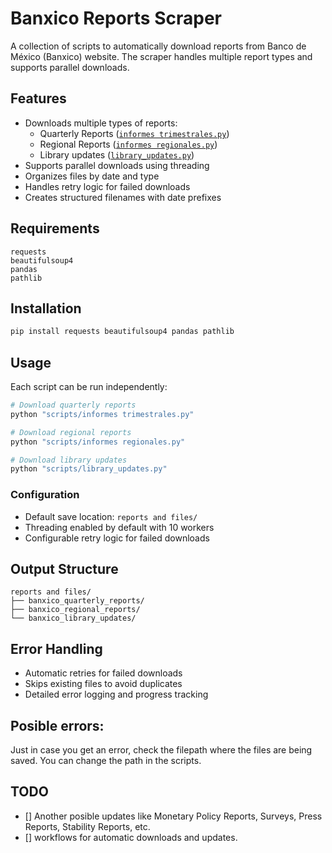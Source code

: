 # Banxico Reports Scraper

A collection of scripts to automatically download reports from Banco de México (Banxico) website. The scraper handles multiple report types and supports parallel downloads.

## Features

- Downloads multiple types of reports:
  - Quarterly Reports ([`informes trimestrales.py`](scripts/informes%20trimestrales.py))
  - Regional Reports ([`informes regionales.py`](scripts/informes%20regionales.py)) 
  - Library updates ([`library_updates.py`](scripts/library_updates.py))
- Supports parallel downloads using threading
- Organizes files by date and type
- Handles retry logic for failed downloads
- Creates structured filenames with date prefixes

## Requirements

```
requests
beautifulsoup4
pandas
pathlib
```

## Installation

```sh
pip install requests beautifulsoup4 pandas pathlib
```

## Usage

Each script can be run independently:

```sh
# Download quarterly reports
python "scripts/informes trimestrales.py"

# Download regional reports 
python "scripts/informes regionales.py"

# Download library updates
python "scripts/library_updates.py"
```

### Configuration

- Default save location: `reports and files/`
- Threading enabled by default with 10 workers
- Configurable retry logic for failed downloads

## Output Structure

```
reports and files/
├── banxico_quarterly_reports/
├── banxico_regional_reports/
└── banxico_library_updates/
```

## Error Handling

- Automatic retries for failed downloads
- Skips existing files to avoid duplicates
- Detailed error logging and progress tracking

## Posible errors:

Just in case you get an error, check the filepath where the files are being saved. You can change the path in the scripts.

## TODO

- [] Another posible updates like Monetary Policy Reports, Surveys, Press Reports, Stability Reports, etc.
- [] workflows for automatic downloads and updates.